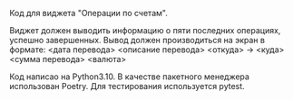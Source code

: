 Код для виджета "Операции по счетам".

Виджет должен выводить информацию о пяти последних операциях, успешно завершенных. Вывод должен производиться на экран в формате: <дата перевода> <описание перевода> <откуда> -> <куда> <сумма перевода> <валюта>

Код написао на Python3.10. В качестве пакетного менеджера использован Poetry. Для тестирования используется pytest.